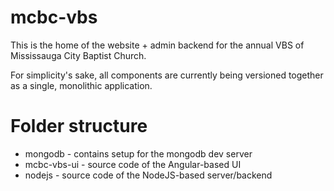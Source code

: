 # mcbc-vbs

This is the home of the website + admin backend for the annual VBS of Mississauga City Baptist Church.

For simplicity's sake, all components are currently being versioned together as a single, monolithic application.

# Folder structure
* mongodb - contains setup for the mongodb dev server
* mcbc-vbs-ui - source code of the Angular-based UI
* nodejs - source code of the NodeJS-based server/backend
